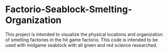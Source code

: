 # Factorio-Seablock-Smelting-Organization
This project is intended to visualize the physical locations and organization of smelting factories in the hit game factorio. This code is intended to be used with midgame seablock with all green and red science researched.  
